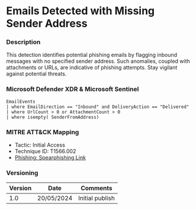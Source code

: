 # Emails Detected with Missing Sender Address

### Description

This detection identifies potential phishing emails by flagging inbound messages with no specified sender address. Such anomalies, coupled with attachments or URLs, are indicative of phishing attempts. Stay vigilant against potential threats.

### Microsoft Defender XDR & Microsoft Sentinel
```
EmailEvents
| where EmailDirection == "Inbound" and DeliveryAction == "Delivered"
| where UrlCount > 0 or AttachmentCount > 0
| where isempty( SenderFromAddress)
```

### MITRE ATT&CK Mapping
- Tactic: Initial Access
- Technique ID: T1566.002
- [Phishing: Spearphishing Link](https://attack.mitre.org/techniques/T1566/002/)

### Versioning
| Version       | Date          | Comments                               |
| ------------- |---------------| ---------------------------------------|
| 1.0           | 20/05/2024    | Initial publish                        |